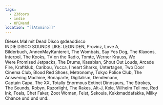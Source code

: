 ```yaml
---
tags:
  - 23doors
  - indie
  - OPENend
location: "[[Atomino]]"
---
```

Dieses Mal mit Dead Disco @deaddisco  
INDIE DISCO SOUNDS LIKE: LEONIDEN, Provinz, Love A, Bilderbuch, AnnenMayKantereit, The Wombats, Say Yes Dog, The Klaxons, Interpol, The Kooks, TV on the Radio, Tomte, Werner Krauss, We Were Promised Jetpacks, The Drums, Kasabian, Shout Out Louds, Arcade Fire, Kraftklub, Caribou, Yucca, I heart Sharks, Untertagen, Two Door Cinema Club, Blood Red Shoes, Metronomy, Tokyo Police Club, The Answering Machine, Bonaparte, Digitalism, Dendemann,  
Captain Capa, The XX, Totally Enormous Extinct Dinosaurs, The Strokes, The Sounds, Robyn, Razorlight, The Rakes, Alt-J, Kele, Wilhelm Tell me, Red Ink, Foals, Chet Faker, Zoot Woman, Feist, Sekouia, Kakkmaddafakka, Milky Chance und und und..